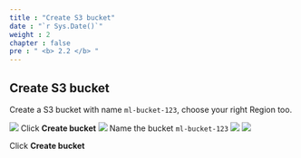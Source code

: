 ```yaml
---
title : "Create S3 bucket"
date : "`r Sys.Date()`"
weight : 2
chapter : false
pre : " <b> 2.2 </b> "
---
```


## Create S3 bucket

Create a S3 bucket with name ```ml-bucket-123```, choose your right Region too.

![](/images/saved/010.png)
Click **Create bucket**
![](/images/saved/011.png)
Name the bucket ```ml-bucket-123```
![](/images/saved/012.png)
![](/images/saved/013.png)

Click **Create bucket**